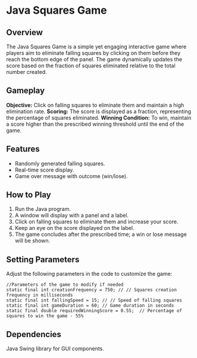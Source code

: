 # Java Squares Game

## Overview
The Java Squares Game is a simple yet engaging interactive game where players aim to eliminate falling squares by clicking on them before they reach the bottom edge of the panel. The game dynamically updates the score based on the fraction of squares eliminated relative to the total number created.

## Gameplay
__Objective:__ Click on falling squares to eliminate them and maintain a high elimination rate.
__Scoring:__ The score is displayed as a fraction, representing the percentage of squares eliminated.
__Winning Condition:__ To win, maintain a score higher than the prescribed winning threshold until the end of the game.


## Features
* Randomly generated falling squares.
* Real-time score display.
* Game over message with outcome (win/lose).


## How to Play
1. Run the Java program.
2. A window will display with a panel and a label.
3. Click on falling squares to eliminate them and increase your score.
4. Keep an eye on the score displayed on the label.
5. The game concludes after the prescribed time; a win or lose message will be shown.


## Setting Parameters
Adjust the following parameters in the code to customize the game:
```
//Parameters of the game to modify if needed
static final int creationFrequency = 750; // // Squares creation frequency in milliseconds
static final int fallingSpeed = 15; // // Speed of falling squares
static final int gameDuration = 60; // Game duration in seconds
static final double requiredWinningScore = 0.55;  // Percentage of squares to win the game - 55%

```


## Dependencies
Java Swing library for GUI components.

